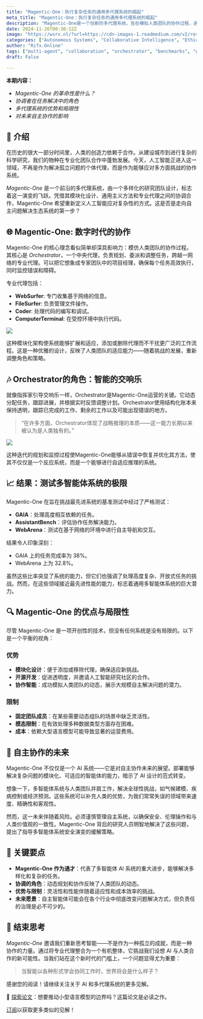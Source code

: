 ```yaml
---
title: "Magentic-One：执行复杂任务的通用多代理系统的崛起"
meta_title: "Magentic-One：执行复杂任务的通用多代理系统的崛起"
description: "Magentic-One是一个创新的多代理系统，旨在模拟人类团队的协作过程，通过一个中央代理Orchestrator动态规划和协调任务。该系统展示了模块化设计的优势，能够适应复杂任务的需求，但也面临团队灵活性和成本方面的挑战。Magentic-One的成功标志着自主协作AI的潜力，预示着未来在各个领域中，智能体与人类合作解决重大问题的可能性。"
date: 2024-11-26T00:30:12Z
image: "https://wsrv.nl/?url=https://cdn-images-1.readmedium.com/v2/resize:fit:800/0*6bHVqG7kOd3R6zal"
categories: ["Autonomous Systems", "Collaborative Intelligence", "Ethics"]
author: "Rifx.Online"
tags: ["multi-agent", "collaboration", "orchestrator", "benchmarks", "governance"]
draft: False

---
```






**本期内容：**

* *Magentic\-One 的革命性是什么？*
* *协调者在任务解决中的角色*
* *多代理系统的优势和局限性*
* *对未来自主协作的影响*

## 👋 介绍

在历史的很大一部分时间里，人类的创造力依赖于合作。从建设城市到进行复杂的科学研究，我们的物种在专业化团队合作中蓬勃发展。今天，人工智能正进入这一领域，不再是作为解决孤立问题的个体代理，而是作为能够应对多方面挑战的协作系统。

*Magentic\-One* 是一个前沿的多代理系统，由一个多样化的研究团队设计，标志着这一演变的飞跃。凭借其模块化设计、通用主义方法和专业代理之间的协调合作，Magentic\-One 希望重新定义人工智能应对复杂性的方式。这是否是走向自主问题解决生态系统的第一步？

## 🌐 Magentic\-One: 数字时代的协作

Magentic\-One 的核心理念看似简单却深具影响力：模仿人类团队的协作过程。其核心是 *Orchestrator*，一个中央代理，负责规划、委派和调整任务，跨越一网络的专业代理。可以把它想象成专家团队中的项目经理，确保每个任务高效执行，同时监控错误和障碍。

专业代理包括：

* **WebSurfer**: 专门收集基于网络的信息。
* **FileSurfer**: 负责管理文件操作。
* **Coder**: 处理代码的编写和调试。
* **ComputerTerminal**: 在受控环境中执行代码。

![](https://wsrv.nl/?url=https://cdn-images-1.readmedium.com/v2/resize:fit:800/1*M1C3vNfgFbpAhlt3f7J2bg.png)

这种模块化架构使系统能够扩展和适应，添加或删除代理而不干扰更广泛的工作流程。这是一种优雅的设计，反映了人类团队的适应能力——随着挑战的发展，重新调整角色和策略。

## 🎶 Orchestrator的角色：智能的交响乐

就像指挥家引导交响乐一样，Orchestrator是Magentic-One运营的关键。它动态分配任务，跟踪进展，并根据实时反馈调整计划。Orchestrator使用结构化账本来保持透明，跟踪已完成的工作、剩余的工作以及可能出现错误的地方。

> “在许多方面，Orchestrator体现了战略推理的本质——这一能力长期以来被认为是人类独有的。”

![](https://wsrv.nl/?url=https://cdn-images-1.readmedium.com/v2/resize:fit:800/0*1Z4NcIBvUvAPGL-m)

这种迭代的规划和监控过程使Magentic-One能够从错误中恢复并优化其方法，使其不仅仅是一个反应系统，而是一个能够进行自适应推理的系统。

## 📈 结果：测试多智能体系统的极限

Magentic\-One 在旨在挑战最先进系统的基准测试中经过了严格测试：

* **GAIA**：处理高度相互依赖的任务。
* **AssistantBench**：评估协作任务解决能力。
* **WebArena**：测试在基于网络的环境中进行自主导航和交互。

结果令人印象深刻：

* GAIA 上的任务完成率为 38%。
* WebArena 上为 32.8%。

虽然这些比率突显了系统的能力，但它们也强调了处理高度复杂、开放式任务的挑战。然而，在这些领域接近最先进性能的能力，标志着通用多智能体系统的巨大潜力。

## 🔍 Magentic-One 的优点与局限性

尽管 Magentic-One 是一项开创性的技术，但没有任何系统是没有局限的。以下是一个平衡的视角：

### 优势

* **模块化设计**：便于添加或移除代理，确保适应新挑战。
* **开源开发**：促进透明度，并邀请人工智能研究社区的合作。
* **协作智能**：成功模拟人类团队的动态，展示大规模自主解决问题的潜力。

### 限制

* **固定团队成员**：在某些需要动态组队的场景中缺乏灵活性。
* **模态限制**：在有效处理多种数据类型方面存在困难。
* **成本**：依赖大型语言模型可能导致显著的运营费用。

## 🤖 自主协作的未来

Magentic\-One 不仅仅是一个 AI 系统——它是对自主协作未来的展望。部署能够解决复杂问题的模块化、可适应的智能体的能力，暗示了 AI 设计的范式转变。

想象一下，多智能体系统与人类团队并肩工作，解决全球性挑战，如气候建模、疾病控制或经济预测。这些系统可以补充人类的优势，为我们常常失误的领域带来速度、精确性和客观性。

然而，这一未来伴随着风险。必须谨慎管理自主系统，以确保安全、伦理操作和与人类价值观的一致性。Magentic\-One 背后的研究人员明智地解决了这些问题，提出了指导多智能体系统安全演变的缓解策略。

## 🚀 关键要点

* **Magentic\-One 作为通才**：代表了多智能体 AI 系统的重大进步，能够解决多样化和复杂的任务。
* **协调的角色**：动态规划和协作反映了人类团队的动态。
* **优势与限制**：灵活性和性能伴随着适应性和成本效率的挑战。
* **未来愿景**：自主智能体可能会在各个行业中彻底改变问题解决方式，但负责任的治理是必不可少的。

## 👀 结束思考

*Magentic\-One* 邀请我们重新思考智能——不是作为一种孤立的成就，而是一种协作的力量。通过将专业代理整合为一个有机整体，它挑战我们设想 AI 与人类合作的新可能性。当我们站在这个新时代的门槛上，一个问题显得尤为重要：

> 当智能以各种形式学会协同工作时，世界将会是什么样子？

感谢您的阅读！请继续关注关于 AI 和多代理系统的更多见解。

🚀 [探索论文](https://www.microsoft.com/en-us/research/uploads/prod/2024/11/MagenticOne.pdf)：想要推动小型语言模型的边界吗？这篇论文是必读之作。

[订阅](https://www.smarttechinvest.com/)以获取更多类似的见解！


